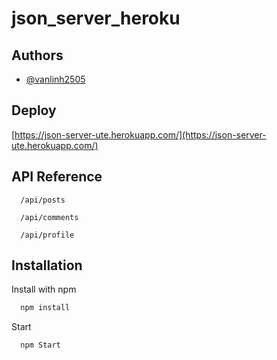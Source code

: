 # json_server_heroku

## Authors

- [@vanlinh2505](https://github.com/vanlinh2505/)


## Deploy

 [https://json-server-ute.herokuapp.com/](https://json-server-ute.herokuapp.com/)


## API Reference

```http
  /api/posts
```
```http
  /api/comments
```
```http
  /api/profile
```

## Installation

Install with npm

```bash
  npm install 
```
Start

```bash
  npm Start 
```
    
